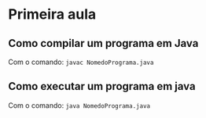 # Primeira aula

## Como compilar um programa em Java

Com o comando: `javac NomedoPrograma.java`

## Como executar um programa em java

Com o comando: `java NomedoPrograma.java`
